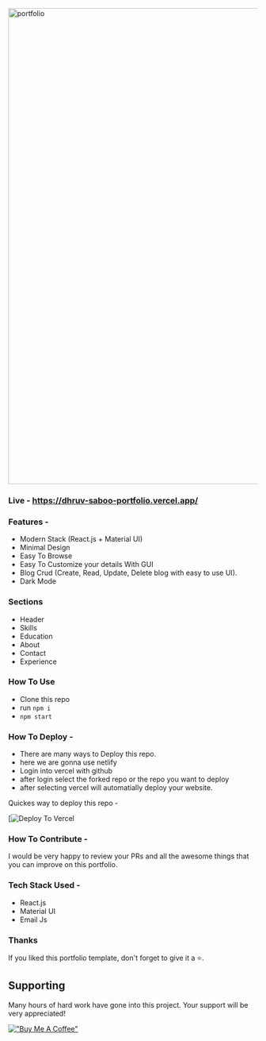 <img width="959" alt="portfolio" src="https://github.com/dhruvsaboo1805/Updated_Portfolio/assets/104023753/236d0d62-9ffe-4c59-ac57-5de2694caf84">


### Live - https://dhruv-saboo-portfolio.vercel.app/

### Features - 

- Modern Stack (React.js + Material UI)
- Minimal Design
- Easy To Browse
- Easy To Customize your details With GUI
- Blog Crud (Create, Read, Update, Delete blog with easy to use UI).
- Dark Mode


### Sections

- Header
- Skills
- Education
- About
- Contact
- Experience


### How To Use

- Clone this repo
- run `npm i`
- `npm start`


### How To Deploy - 

- There are many ways to Deploy this repo.
- here we are gonna use netlify
- Login into vercel with github
- after login select the forked repo or the repo you want to deploy
- after selecting vercel will automatially deploy your website.

Quickes way to deploy this repo - 

[![Deploy To Vercel](https://vercel.com/login)


### How To Contribute - 

I would be very happy to review your PRs and all the awesome things that you can improve on this portfolio.


### Tech Stack Used - 
- React.js
- Material UI
- Email Js


### Thanks

If you liked this portfolio template, don't forget to give it a ⭐.


## Supporting
Many hours of hard work have gone into this project. Your support will be very appreciated!

[!["Buy Me A Coffee"](https://www.buymeacoffee.com/assets/img/custom_images/orange_img.png)](https://www.buymeacoffee.com/chetanverma)







